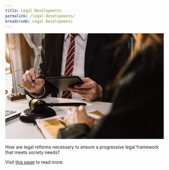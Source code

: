 ```yaml
---
title: Legal Developments
permalink: /legal-developments/
breadcrumb: Legal Developments
---
```

<div class="image">
  <img src="/images/LegalDevelopments1.jpg/" title="Legal Developments" alt="Legal Developments">
</div>

How are legal reforms necessary to ensure a progressive legal framework that meets society needs?

Visit [this page](/articles/legal-developments/) to read more.